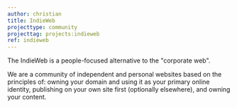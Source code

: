 ```yaml
---
author: christian
title: IndieWeb
projecttype: community
projecttag: projects:indieweb
ref: indieweb
---
```


The IndieWeb is a people-focused alternative to the "corporate web".

We are a community of independent and personal websites based on the principles of: owning your 
domain and using it as your primary online identity, publishing on your own site first 
(optionally elsewhere), and owning your content.
